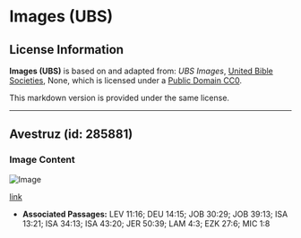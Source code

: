 # Images (UBS)

## License Information

**Images (UBS)** is based on and adapted from: _UBS Images_, [United Bible Societies](https://unitedbiblesocieties.org/), None, which is licensed under a [Public Domain CC0](https://creativecommons.org/public-domain/cc0/).

This markdown version is provided under the same license.



--------------------------------

## Avestruz (id: 285881)

### Image Content

![Image](https://cdn.aquifer.bible/aquifer-content/resources/Media/WEB-0692_ostrich.jpg)

[link](https://cdn.aquifer.bible/aquifer-content/resources/Media/WEB-0692_ostrich.jpg)

* **Associated Passages:** LEV 11:16; DEU 14:15; JOB 30:29; JOB 39:13; ISA 13:21; ISA 34:13; ISA 43:20; JER 50:39; LAM 4:3; EZK 27:6; MIC 1:8

